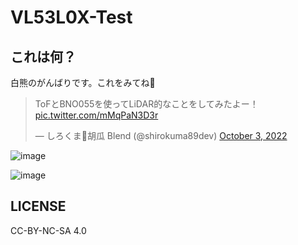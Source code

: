 # VL53L0X-Test

## これは何？

白熊のがんばりです。これをみてね👀

<blockquote class="twitter-tweet"><p lang="ja" dir="ltr">ToFとBNO055を使ってLiDAR的なことをしてみたよー！ <a href="https://t.co/mMqPaN3D3r">pic.twitter.com/mMqPaN3D3r</a></p>&mdash; しろくま🥒胡瓜 Blend (@shirokuma89dev) <a href="https://twitter.com/shirokuma89dev/status/1576973971483807747?ref_src=twsrc%5Etfw">October 3, 2022</a></blockquote> <script async src="https://platform.twitter.com/widgets.js" charset="utf-8"></script>

![image](https://user-images.githubusercontent.com/47915291/193713331-5091062e-511f-461f-b156-263a2b46c0fb.jpeg)

![image](https://user-images.githubusercontent.com/47915291/193713392-fc462abd-e12f-4d8b-aed3-0433af8d14a3.jpeg)

## LICENSE

CC-BY-NC-SA 4.0
